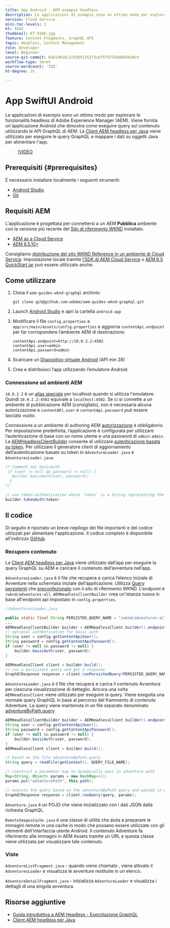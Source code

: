 ```yaml
---
title: App Android - AEM esempio headless
description: Le applicazioni di esempio sono un ottimo modo per esplorare le funzionalità headless di Adobe Experience Manager (AEM). Viene fornita un'applicazione Android che dimostra come eseguire query sul contenuto utilizzando le API GraphQL di AEM. Il client Android Apollo viene utilizzato per generare le query GraphQL e mappare i dati sugli oggetti Swift per alimentare l’app. SwiftUI viene utilizzato per eseguire il rendering di una semplice visualizzazione elenco e dettagli del contenuto.
version: Cloud Service
mini-toc-levels: 1
kt: 9166
thumbnail: KT-9166.jpg
feature: Content Fragments, GraphQL API
topic: Headless, Content Management
role: Developer
level: Beginner
source-git-commit: 0ab14016c27d3b91252f3cbf5f97550d89d4a0c9
workflow-type: tm+mt
source-wordcount: '722'
ht-degree: 2%

---
```



# App SwiftUI Android

Le applicazioni di esempio sono un ottimo modo per esplorare le funzionalità headless di Adobe Experience Manager (AEM). Viene fornita un&#39;applicazione Android che dimostra come eseguire query sul contenuto utilizzando le API GraphQL di AEM. La [Client AEM headless per Java](https://github.com/adobe/aem-headless-client-java) viene utilizzato per eseguire le query GraphQL e mappare i dati su oggetti Java per alimentare l&#39;app.

>[!VIDEO](https://video.tv.adobe.com/v/338093/?quality=12&learn=on)

## Prerequisiti {#prerequisites}

È necessario installare localmente i seguenti strumenti:

* [Android Studio](https://developer.android.com/studio)
* [Git](https://git-scm.com/)

## Requisiti AEM

L&#39;applicazione è progettata per connettersi a un AEM **Pubblica** ambiente con la versione più recente del [Sito di riferimento WKND](https://github.com/adobe/aem-guides-wknd/releases/latest) installato.

* [AEM as a Cloud Service](https://experienceleague.adobe.com/docs/experience-manager-cloud-service/overview/introduction.html)
* [AEM 6.5.10+](https://experienceleague.adobe.com/docs/experience-manager-65/release-notes/service-pack/new-features-latest-service-pack.html?lang=it)

Consigliamo [distribuzione del sito WKND Reference in un ambiente di Cloud Service](https://experienceleague.adobe.com/docs/experience-manager-cloud-service/implementing/deploying/overview.html#coding-against-the-right-aem-version). Impostazione locale tramite [l’SDK di AEM Cloud Service](https://experienceleague.adobe.com/docs/experience-manager-learn/cloud-service/local-development-environment-set-up/overview.html) o [AEM 6.5 QuickStart jar](https://experienceleague.adobe.com/docs/experience-manager-learn/foundation/development/set-up-a-local-aem-development-environment.html?lang=en#install-local-aem-instances) può essere utilizzato anche.

## Come utilizzare

1. Clona il `aem-guides-wknd-graphql` archivio:

   ```shell
   git clone git@github.com:adobe/aem-guides-wknd-graphql.git
   ```

1. Launch [Android Studio](https://developer.android.com/studio) e apri la cartella `android-app`
1. Modificare il file `config.properties` a `app/src/main/assets/config.properties` e aggiorna `contentApi.endpoint` per far corrispondere l’ambiente AEM di destinazione:

   ```plain
   contentApi.endpoint=http://10.0.2.2:4502
   contentApi.user=admin
   contentApi.password=admin
   ```

1. Scaricare un [Dispositivo virtuale Android](https://developer.android.com/studio/run/managing-avds) (API min 28)
1. Crea e distribuisci l’app utilizzando l’emulatore Android.


### Connessione ad ambienti AEM

`10.0.2.2` è un [alias speciale](https://developer.android.com/studio/run/emulator-networking) per localhost quando si utilizza l&#39;emulatore. Quindi `10.0.2.2:4502` equivale a `localhost:4502`. Se ci si connette a un ambiente di pubblicazione AEM (consigliato), non è necessaria alcuna autorizzazione e `contentAPi.user` e `contentApi.password` può essere lasciato vuoto.

Connessione a un ambiente di authoring AEM [autorizzazione](https://github.com/adobe/aem-headless-client-java#using-authorization) è obbligatorio. Per impostazione predefinita, l’applicazione è configurata per utilizzare l’autenticazione di base con un nome utente e una password di `admin:admin`. La [AEMHeadlessClientBuilder](https://github.com/adobe/aem-headless-client-java/blob/main/client/src/main/java/com/adobe/aem/graphql/client/AEMHeadlessClientBuilder.java) consente di utilizzare [autenticazione basata su token](https://experienceleague.adobe.com/docs/experience-manager-learn/getting-started-with-aem-headless/authentication/overview.html). Per utilizzare il generatore client di aggiornamento dell’autenticazione basato su token in `AdventureLoader.java` e `AdventuresLoader.java`:

```java
/* Comment out basicAuth
 if (user != null && password != null) {
   builder.basicAuth(user, password);
  }
*/

// use token-authentication where `token` is a String representing the token
builder.tokenAuth(token)
```

## Il codice

Di seguito è riportato un breve riepilogo dei file importanti e del codice utilizzati per alimentare l&#39;applicazione. Il codice completo è disponibile all&#39;indirizzo [GitHub](https://github.com/adobe/aem-guides-wknd-graphql/tree/main/android-app).

### Recupero contenuto

La [Client AEM headless per Java](https://github.com/adobe/aem-headless-client-java) viene utilizzato dall’app per eseguire la query GraphQL su AEM e caricare il contenuto dell’avventura nell’app.

`AdventuresLoader.java` è il file che recupera e carica l’elenco iniziale di Avventure nella schermata iniziale dell’applicazione. Utilizza [Query persistenti](https://experienceleague.adobe.com/docs/experience-manager-learn/getting-started-with-aem-headless/graphql/video-series/graphql-persisted-queries.html) che [preconfezionato](https://github.com/adobe/aem-guides-wknd/tree/master/ui.content/src/main/content/jcr_root/conf/wknd/settings/graphql/persistentQueries/adventures-all/_jcr_content) con il sito di riferimento WKND. L&#39;endpoint è `/wknd/adventures-all`. `AEMHeadlessClientBuilder` crea un&#39;istanza nuova in base all&#39;endpoint api impostato in `config.properties`.

```java
//AdventuresLoader.java

public static final String PERSISTED_QUERY_NAME = "/wknd/adventures-all";
...
AEMHeadlessClientBuilder builder = AEMHeadlessClient.builder().endpoint(config.getContentApiEndpoint());
// optional authentication for basic auth
String user = config.getContentApiUser();
String password = config.getContentApiPassword();
if (user != null && password != null) {
    builder.basicAuth(user, password);
}

AEMHeadlessClient client = builder.build();
// run a persistent query and get a response
GraphQlResponse response = client.runPersistedQuery(PERSISTED_QUERY_NAME);
```

`AdventureLoader.java` è il file che recupera e carica il contenuto Avventura per ciascuna visualizzazione di dettaglio. Ancora una volta `AEMHeadlessClient` viene utilizzato per eseguire la query. Viene eseguita una normale query GraphQL in base al percorso del frammento di contenuto Adventure. La query viene mantenuta in un file separato denominato [adventureByPath.query](https://github.com/adobe/aem-guides-wknd-graphql/blob/main/android-app/app/src/main/assets/adventureByPath.query)

```java
AEMHeadlessClientBuilder builder = AEMHeadlessClient.builder().endpoint(config.getContentApiEndpoint());
String user = config.getContentApiUser();
String password = config.getContentApiPassword();
if (user != null && password != null) {
    builder.basicAuth(user, password);
}
AEMHeadlessClient client = builder.build();

// based on the file adventureByPath.query
String query = readFile(getContext(), QUERY_FILE_NAME);

// construct a parameter map to dynamically pass in adventure path
Map<String, Object> params = new HashMap<>();
params.put("adventurePath", this.path);

// execute the query based on the adventureByPath query and passed in parameters
GraphQlResponse response = client.runQuery(query, params);
```

`Adventure.java` è un POJO che viene inizializzato con i dati JSON dalla richiesta GraphQL.

`RemoteImagesCache.java` è una classe di utilità che aiuta a preparare le immagini remote in una cache in modo che possano essere utilizzate con gli elementi dell&#39;interfaccia utente Android. Il contenuto Adventure fa riferimento alle immagini in AEM Assets tramite un URL e questa classe viene utilizzata per visualizzare tale contenuto.

### Viste

`AdventureListFragment.java` - quando viene chiamato , viene attivato il `AdventuresLoader` e visualizza le avventure restituite in un elenco.

`AdventureDetailFragment.java` - inizializza `AdventureLoader` e visualizza i dettagli di una singola avventura.

## Risorse aggiuntive

* [Guida introduttiva a AEM Headless - Esercitazione GraphQL](https://experienceleague.adobe.com/docs/experience-manager-learn/getting-started-with-aem-headless/graphql/multi-step/overview.html)
* [Client AEM headless per Java](https://github.com/adobe/aem-headless-client-java)

